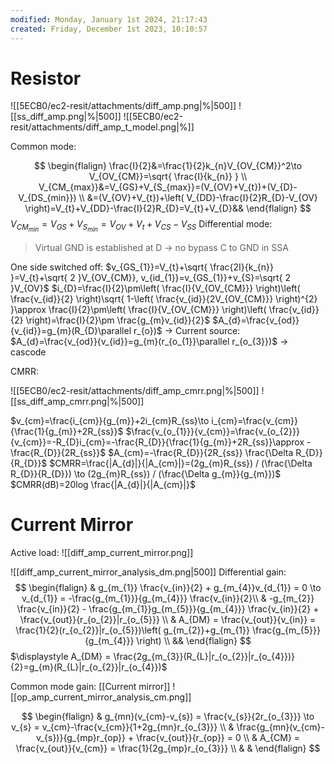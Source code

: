 ```yaml
---
modified: Monday, January 1st 2024, 21:17:43
created: Friday, December 1st 2023, 10:10:57
---
```



# Resistor
![[5ECB0/ec2-resit/attachments/diff_amp.png|%|500]]
![[ss_diff_amp.png|%|500]]
![[5ECB0/ec2-resit/attachments/diff_amp_t_model.png|%]]

Common mode:

$$
\begin{flalign} 
\frac{I}{2}&=\frac{1}{2}k_{n}V_{OV_{CM}}^2\to V_{OV_{CM}}=\sqrt{ \frac{I}{k_{n}} } \\
V_{CM_{max}}&=V_{GS}+V_{S_{max}}=(V_{OV}+V_{t})+(V_{D}-V_{DS_{min}}) \\
&=(V_{OV}+V_{t})+\left( V_{DD}-\frac{I}{2}R_{D}-V_{OV} \right)=V_{t}+V_{DD}-\frac{I}{2}R_{D}=V_{t}+V_{D}&&
\end{flalign}
$$
$V_{CM_{min}}=V_{GS}+V_{S_{min}}=V_{OV}+V_{t}+V_{CS}-V_{SS}$
Differential mode:
> Virtual GND is established at D -> no bypass C to GND in SSA

One side switched off:
$v_{GS_{1}}=V_{t}+\sqrt{ \frac{2I}{k_{n}} }=V_{t}+\sqrt{ 2 }V_{OV_{CM}}, v_{id_{1}}=v_{GS_{1}}+v_{S}=\sqrt{ 2 }V_{OV}$
$i_{D}=\frac{I}{2}\pm\left( \frac{I}{V_{OV_{CM}}} \right)\left( \frac{v_{id}}{2} \right)\sqrt{ 1-\left( \frac{v_{id}}{2V_{OV_{CM}}} \right)^{2} }\approx \frac{I}{2}\pm\left( \frac{I}{V_{OV_{CM}}} \right)\left( \frac{v_{id}}{2} \right)=\frac{I}{2}\pm \frac{g_{m}v_{id}}{2}$
$A_{d}=\frac{v_{od}}{v_{id}}=g_{m}(R_{D}\parallel r_{o})$
-> Current source: $A_{d}=\frac{v_{od}}{v_{id}}=g_{m}(r_{o_{1}}\parallel r_{o_{3}})$ -> cascode

CMRR: 

![[5ECB0/ec2-resit/attachments/diff_amp_cmrr.png|%|500]]
![[ss_diff_amp_cmrr.png|%|500]]

$v_{cm}=\frac{i_{cm}}{g_{m}}+2i_{cm}R_{ss}\to i_{cm}=\frac{v_{cm}}{\frac{1}{g_{m}}+2R_{ss}}$
$\frac{v_{o_{1}}}{v_{cm}}=\frac{v_{o_{2}}}{v_{cm}}=-R_{D}i_{cm}=-\frac{R_{D}}{\frac{1}{g_{m}}+2R_{ss}}\approx -\frac{R_{D}}{2R_{ss}}$
$A_{cm}=-\frac{R_{D}}{2R_{ss}} \frac{\Delta R_{D}}{R_{D}}$
$CMRR=\frac{|A_{d}|}{|A_{cm}|}=(2g_{m}R_{ss}) / (\frac{\Delta R_{D}}{R_{D}}) \to (2g_{m}R_{ss}) / (\frac{\Delta g_{m}}{g_{m}})$
$CMRR(dB)=20log \frac{|A_{d}|}{|A_{cm}|}$

# Current Mirror
Active load:
![[diff_amp_current_mirror.png]]

![[diff_amp_current_mirror_analysis_dm.png|500]]
Differential gain:
$$
\begin{flalign}
 & g_{m_{1}} \frac{v_{in}}{2} + g_{m_{4}}v_{d_{1}} = 0 \to v_{d_{1}} = -\frac{g_{m_{1}}}{g_{m_{4}}} \frac{v_{in}}{2}\\
 & -g_{m_{2}} \frac{v_{in}}{2} - \frac{g_{m_{1}}g_{m_{5}}}{g_{m_{4}}} \frac{v_{in}}{2} + \frac{v_{out}}{r_{o_{2}}|r_{o_{5}}} \\
 & A_{DM} = \frac{v_{out}}{v_{in}} = \frac{1}{2}(r_{o_{2}}|r_{o_{5}})\left( g_{m_{2}}+g_{m_{1}} \frac{g_{m_{5}}}{g_{m_{4}}} \right) \\
 &&
\end{flalign}
$$
$\displaystyle A_{DM} = \frac{2g_{m_{3}}(R_{L}|r_{o_{2}}|r_{o_{4}})}{2}=g_{m}(R_{L}|r_{o_{2}}|r_{o_{4}})$

Common mode gain:
[[Current mirror]]
![[op_amp_current_mirror_analysis_cm.png]]

$$
\begin{flalign}
 & g_{mn}(v_{cm}-v_{s}) = \frac{v_{s}}{2r_{o_{3}}} \to v_{s} = v_{cm}-\frac{v_{cm}}{1+2g_{mn}r_{o_{3}}} \\
 & \frac{g_{mn}(v_{cm}-v_{s})}{g_{mp}r_{op}} + \frac{v_{out}}{r_{op}} = 0 \\
 & A_{CM} = \frac{v_{out}}{v_{cm}} = \frac{1}{2g_{mp}r_{o_{3}}} \\
 &  & 
\end{flalign}
$$


